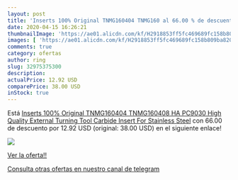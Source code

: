 ```yaml
---
layout: post
title: 'Inserts 100% Original TNMG160404 TNMG160 al 66.00 % de descuento'
date: 2020-04-15 16:26:21
thumbnailImage: 'https://ae01.alicdn.com/kf/H2918853ff5fc469689fc158b809ba820d/Inserts-100-Original-TNMG160404-TNMG160408-HA-PC9030-High-Quality-External-Turning-Tool-Carbide-Insert-For-Stainless.jpg_350x350._SL200_.jpg'
images: [ 'https://ae01.alicdn.com/kf/H2918853ff5fc469689fc158b809ba820d/Inserts-100-Original-TNMG160404-TNMG160408-HA-PC9030-High-Quality-External-Turning-Tool-Carbide-Insert-For-Stainless.jpg_350x350._SL200_.jpg' ]
comments: true
category: ofertas
author: ring
slug: 32975375300
description:
actualPrice: 12.92 USD
comparePrice: 38.00 USD
inStock: true
---
```


Está [Inserts 100% Original TNMG160404 TNMG160408 HA PC9030 High Quality External Turning Tool Carbide Insert For Stainless Steel](https://www.amazon.com/dp/32975375300/?tag=redken08-20) con 66.00 de descuento por 12.92 USD (original: 38.00 USD) en el siguiente enlace!

[![](https://ae01.alicdn.com/kf/H2918853ff5fc469689fc158b809ba820d/Inserts-100-Original-TNMG160404-TNMG160408-HA-PC9030-High-Quality-External-Turning-Tool-Carbide-Insert-For-Stainless.jpg_350x350._SL200_.jpg)](https://www.amazon.com/dp/32975375300/?tag=redken08-20)

[Ver la oferta!!](https://www.amazon.com/dp/32975375300/?tag=redken08-20)

[Consulta otras ofertas en nuestro canal de telegram](https://t.me/s/ofertas25)
